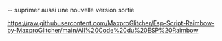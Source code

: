 -- suprimer aussi une nouvelle version sortie 

https://raw.githubusercontent.com/MaxproGlitcher/Esp-Script-Raimbow-by-MaxproGlitcher/main/All%20Code%20du%20ESP%20Raimbow
